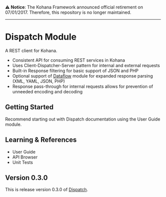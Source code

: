 :warning: **Notice**: The Kohana Framework announced official retirement on 07/01/2017. Therefore, this repository is no longer maintained.

----

# Dispatch Module

A REST client for Kohana. 

- Consistent API for consuming REST services in Kohana
- Uses Client-Dispatcher-Server pattern for internal and external requests
- Built-in Response filtering for basic support of JSON and PHP
- Optional support of [Dataflow](https://github.com/morgan/kohana-dataflow) module for 
expanded response parsing (XML, YAML, JSON, PHP)
- Response pass-through for internal requests allows for prevention of unneeded encoding and decoding

## Getting Started

Recommend starting out with Dispatch documentation using the User Guide module.

## Learning & References

- User Guide
- API Browser
- Unit Tests

## Version 0.3.0

This is release version 0.3.0 of [Dispatch](https://github.com/morgan/kohana-dispatch).
